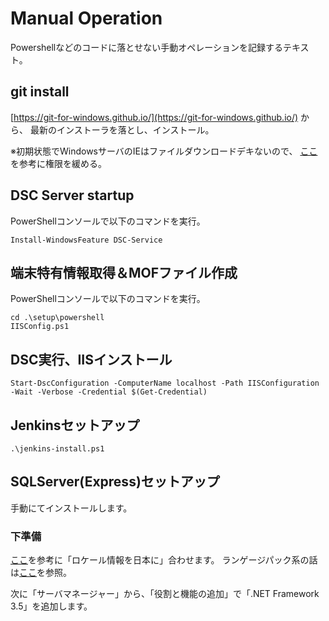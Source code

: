 ﻿# Manual Operation

Powershellなどのコードに落とせない手動オペレーションを記録するテキスト。

## git install

[https://git-for-windows.github.io/](https://git-for-windows.github.io/) から、
最新のインストーラを落とし、インストール。

※初期状態でWindowsサーバのIEはファイルダウンロードデキないので、
[ここ](http://blogs.technet.com/b/jpieblog/archive/2009/06/19/3256750.aspx)
を参考に権限を緩める。

## DSC Server startup

PowerShellコンソールで以下のコマンドを実行。

```
Install-WindowsFeature DSC-Service
```

## 端末特有情報取得＆MOFファイル作成

PowerShellコンソールで以下のコマンドを実行。

```
cd .\setup\powershell
IISConfig.ps1
```

## DSC実行、IISインストール

```
Start-DscConfiguration -ComputerName localhost -Path IISConfiguration -Wait -Verbose -Credential $(Get-Credential)
```

## Jenkinsセットアップ

```
.\jenkins-install.ps1
```

## SQLServer(Express)セットアップ

手動にてインストールします。

### 下準備

[ここ](https://technet.microsoft.com/ja-jp/library/ee210665.aspx)を参考に「ロケール情報を日本に」合わせます。
ランゲージパック系の話は[ここ](http://recipe.kc-cloud.jp/archives/3703)を参照。

次に「サーバマネージャー」から、「役割と機能の追加」で「.NET Framework 3.5」を追加します。
